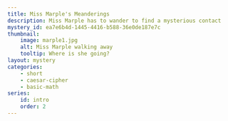 ```yaml
---
title: Miss Marple's Meanderings
description: Miss Marple has to wander to find a mysterious contact
mystery_id: ea7e6b4d-1445-4416-b588-36e0de187e7c
thumbnail: 
    image: marple1.jpg
    alt: Miss Marple walking away
    tooltip: Where is she going?
layout: mystery 
categories:
    - short
    - caesar-cipher
    - basic-math
series:
    id: intro
    order: 2    
---
```


